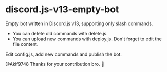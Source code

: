 # discord.js-v13-empty-bot
Empty bot written in Discord.js v13, supporting only slash commands.

* You can delete old commands with delete.js.
* You can upload new commands with deploy.js. Don't forget to edit the file content.

Edit config.js, add new commands and publish the bot.

@Akif9748 Thanks for your contribution bro. 💜